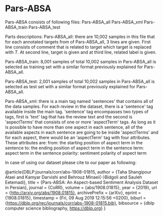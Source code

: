 # Pars-ABSA
Pars-ABSA consists of following files:
	Pars-ABSA_all
	Pars-ABSA_xml
	Pars-ABSA_train
	Pars-ABSA_test

Parts descriptions:
Pars-ABSA_all: there are 10,002 samples in this file that for each annotated targets from of 
Pars-ABSA_all, 3 lines are given. First line consists of comment that is related to target which 
target is replaced with $T$. At second line, target is given and at third line, related label is 
given.

Pars-ABSA_train: 8,001 samples of total 10,002 samples in Pars-ABSA_all is selected as training set 
with a similar format previously explained for Pars-ABSA_all.

Pars-ABSA_test: 2,001 samples of total 10,002 samples in Pars-ABSA_all is selected as test set with 
a similar format previously explained for Pars-ABSA_all.

Pars-ABSA_xml: there is a main tag named 'sentences' that contains all of the data samples. For 
each review in the dataset, there is a 'sentence' tag available inside the main tag. 'sentence' tag 
encompasses two types of tags, first is 'text' tag that has the review text and the second is 
'aspectTerms' that consists of one or more 'aspectTerm' tags. As long as it is possible to have 
more than one aspect in each sentence, all of the available aspects in each sentence are going to 
be inside 'aspectTerms' and for each aspect, there would be an 'aspectTerm' tag with four attributes. 
These attributes are:
	from: the starting position of aspect term in the sentence
	to: the ending position of aspect term in the sentence
	term: aspect term in the sentence
	polarity: sentiment polarity of aspect term


In case of using our dataset please cite to our paper as following:


@article{DBLP:journals/corr/abs-1908-01815,
  author    = {Taha Shangipour Ataei and
               Kamyar Darvishi and
               Behrouz Minaei{-}Bidgoli and
               Sauleh Eetemadi},
  title     = {Pars-ABSA: An Aspect-based Sentiment Analysis Dataset in Persian},
  journal   = {CoRR},
  volume    = {abs/1908.01815},
  year      = {2019},
  url       = {http://arxiv.org/abs/1908.01815},
  archivePrefix = {arXiv},
  eprint    = {1908.01815},
  timestamp = {Fri, 09 Aug 2019 12:15:56 +0200},
  biburl    = {https://dblp.org/rec/journals/corr/abs-1908-01815.bib},
  bibsource = {dblp computer science bibliography, https://dblp.org}
}


